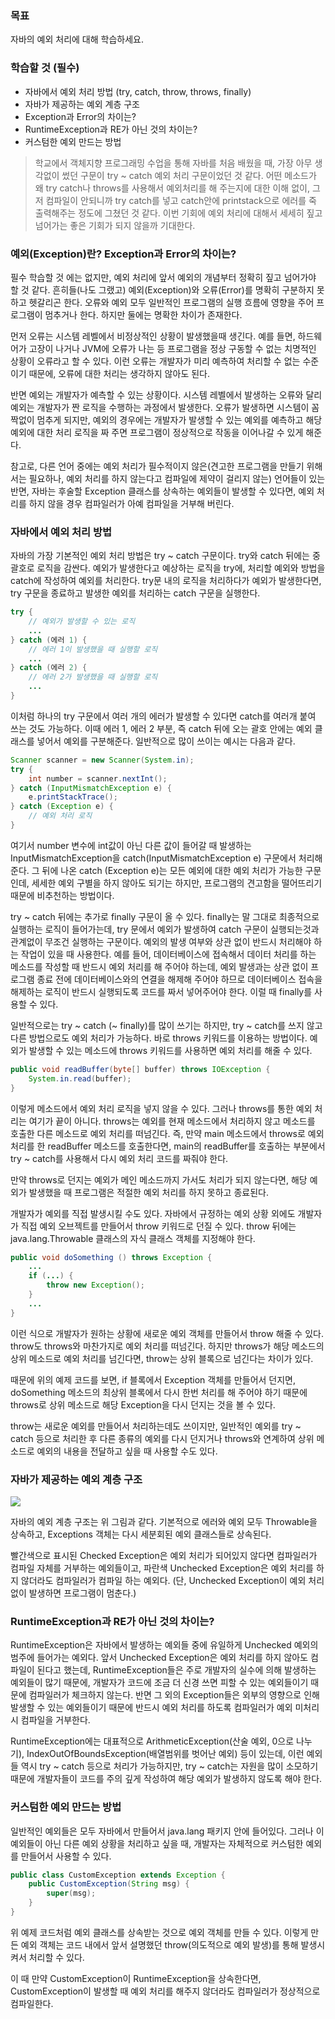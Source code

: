 ### 목표
자바의 예외 처리에 대해 학습하세요.

### 학습할 것 (필수)
- 자바에서 예외 처리 방법 (try, catch, throw, throws, finally)
- 자바가 제공하는 예외 계층 구조
- Exception과 Error의 차이는?
- RuntimeException과 RE가 아닌 것의 차이는?
- 커스텀한 예외 만드는 방법

> 학교에서 객체지향 프로그래밍 수업을 통해 자바를 처음 배웠을 때, 가장 아무 생각없이 썼던 구문이 try ~ catch 예외 처리 구문이었던 것 같다. 어떤 메소드가 왜 try catch나 throws를 사용해서 예외처리를 해 주는지에 대한 이해 없이, 그저 컴파일이 안되니까 try catch를 넣고 catch안에 printstack으로 에러를 죽 출력해주는 정도에 그쳤던 것 같다. 이번 기회에 예외 처리에 대해서 세세히 짚고 넘어가는 좋은 기회가 되지 않을까 기대한다.

### 예외(Exception)란? Exception과 Error의 차이는?

필수 학습할 것 에는 없지만, 예외 처리에 앞서 예외의 개념부터 정확히 짚고 넘어가야 할 것 같다. 흔히들(나도 그랬고) 예외(Exception)와 오류(Error)를 명확히 구분하지 못하고 헷갈리곤 한다. 오류와 예외 모두 일반적인 프로그램의 실행 흐름에 영향을 주어 프로그램이 멈추거나 한다. 하지만 둘에는 명확한 차이가 존재한다.

먼저 오류는 시스템 레벨에서 비정상적인 상황이 발생했을때 생긴다. 예를 들면, 하드웨어가 고장이 나거나 JVM에 오류가 나는 등 프로그램을 정상 구동할 수 없는 치명적인 상황이 오류라고 할 수 있다. 이런 오류는 개발자가 미리 예측하여 처리할 수 없는 수준이기 때문에, 오류에 대한 처리는 생각하지 않아도 된다.

반면 예외는 개발자가 예측할 수 있는 상황이다. 시스템 레벨에서 발생하는 오류와 달리 예외는 개발자가 짠 로직을 수행하는 과정에서 발생한다. 오류가 발생하면 시스템이 꼼짝없이 멈추게 되지만, 예외의 경우에는 개발자가 발생할 수 있는 예외를 예측하고 해당 예외에 대한 처리 로직을 짜 주면 프로그램이 정상적으로 작동을 이어나갈 수 있게 해준다.

참고로, 다른 언어 중에는 예외 처리가 필수적이지 않은(견고한 프로그램을 만들기 위해서는 필요하나, 예외 처리를 하지 않는다고 컴파일에 제약이 걸리지 않는) 언어들이 있는 반면, 자바는 후술할 Exception 클래스를 상속하는 예외들이 발생할 수 있다면, 예외 처리를 하지 않을 경우 컴파일러가 아예 컴파일을 거부해 버린다.

### 자바에서 예외 처리 방법

자바의 가장 기본적인 예외 처리 방법은 try ~ catch 구문이다. try와 catch 뒤에는 중괄호로 로직을 감싼다. 예외가 발생한다고 예상하는 로직을 try에, 처리할 예외와 방법을 catch에 작성하여 예외를 처리한다. try문 내의 로직을 처리하다가 예외가 발생한다면, try 구문을 종료하고 발생한 예외를 처리하는 catch 구문을 실행한다.

```java
try {
    // 예외가 발생할 수 있는 로직
    ...
} catch (에러 1) {
    // 에러 1이 발생했을 때 실행할 로직
    ...
} catch (에러 2) {
    // 에러 2가 발생했을 때 실행할 로직
    ...
}
```

이처럼 하나의 try 구문에서 여러 개의 에러가 발생할 수 있다면 catch를 여러개 붙여 쓰는 것도 가능하다. 이때 에러 1, 에러 2 부분, 즉 catch 뒤에 오는 괄호 안에는 예외 클래스를 넣어서 예외를 구분해준다. 일반적으로 많이 쓰이는 예시는 다음과 같다.

```java
Scanner scanner = new Scanner(System.in);
try {
    int number = scanner.nextInt();
} catch (InputMismatchException e) {
    e.printStackTrace();
} catch (Exception e) {
    // 예외 처리 로직
}
```

여기서 number 변수에 int값이 아닌 다른 값이 들어갈 때 발생하는 InputMismatchException을 catch(InputMismatchException e) 구문에서 처리해준다. 그 뒤에 나온 catch (Exception e)는 모든 예외에 대한 예외 처리가 가능한 구문인데, 세세한 예외 구별을 하지 않아도 되기는 하지만, 프로그램의 견고함을 떨어뜨리기 때문에 비추천하는 방법이다.

try ~ catch 뒤에는 추가로 finally 구문이 올 수 있다. finally는 말 그대로 최종적으로 실행하는 로직이 들어가는데, try 문에서 예외가 발생하여 catch 구문이 실행되는것과 관계없이 무조건 실행하는 구문이다. 예외의 발생 여부와 상관 없이 반드시 처리해야 하는 작업이 있을 때 사용한다. 예를 들어, 데이터베이스에 접속해서 데이터 처리를 하는 메소드를 작성할 때 반드시 예외 처리를 해 주어야 하는데, 예외 발생과는 상관 없이 프로그램 종료 전에 데이터베이스와의 연결을 해제해 주어야 하므로 데이터베이스 접속을 해제하는 로직이 반드시 실행되도록 코드를 짜서 넣어주어야 한다. 이럴 때 finally를 사용할 수 있다.

일반적으로는 try ~ catch (~ finally)를 많이 쓰기는 하지만, try ~ catch를 쓰지 않고 다른 방법으로도 예외 처리가 가능하다. 바로 throws 키워드를 이용하는 방법이다. 예외가 발생할 수 있는 메소드에 throws 키워드를 사용하면 예외 처리를 해줄 수 있다.

```java
public void readBuffer(byte[] buffer) throws IOException {
    System.in.read(buffer);
}
```

이렇게 메소드에서 예외 처리 로직을 넣지 않을 수 있다. 그러나 throws를 통한 예외 처리는 여기가 끝이 아니다. throws는 예외를 현재 메소드에서 처리하지 않고 메소드를 호출한 다른 메소드로 예외 처리를 떠넘긴다. 즉, 만약 main 메소드에서 throws로 예외 처리를 한 readBuffer 메소드를 호출한다면, main의 readBuffer를 호출하는 부분에서 try ~ catch를 사용해서 다시 예외 처리 코드를 짜줘야 한다.

만약 throws로 던지는 예외가 메인 메소드까지 가서도 처리가 되지 않는다면, 해당 예외가 발생했을 때 프로그램은 적절한 예외 처리를 하지 못하고 종료된다.

개발자가 예외를 직접 발생시킬 수도 있다. 자바에서 규정하는 예외 상황 외에도 개발자가 직접 예외 오브젝트를 만들어서 throw 키워드로 던질 수 있다. throw 뒤에는 java.lang.Throwable 클래스의 자식 클래스 객체를 지정해야 한다.

```java
public void doSomething () throws Exception {
    ...
    if (...) {
        throw new Exception();
    }
    ...
}
```

이런 식으로 개발자가 원하는 상황에 새로운 예외 객체를 만들어서 throw 해줄 수 있다. throw도 throws와 마찬가지로 예외 처리를 떠넘긴다. 하지만 throws가 해당 메소드의 상위 메소드로 예외 처리를 넘긴다면, throw는 상위 블록으로 넘긴다는 차이가 있다.

때문에 위의 예제 코드를 보면, if 블록에서 Exception 객체를 만들어서 던지면, doSomething 메소드의 최상위 블록에서 다시 한번 처리를 해 주어야 하기 때문에 throws로 상위 메소드로 해당 Exception을 다시 던지는 것을 볼 수 있다.

throw는 새로운 예외를 만들어서 처리하는데도 쓰이지만, 일반적인 예외를 try ~ catch 등으로 처리한 후 다른 종류의 예외를 다시 던지거나 throws와 연계하여 상위 메소드로 예외의 내용을 전달하고 싶을 때 사용할 수도 있다.

### 자바가 제공하는 예외 계층 구조
![](https://images.velog.io/images/ohzzi/post/a0b1b07b-477d-4f14-8cef-ea35999809b4/%EC%9E%90%EB%B0%94%EC%98%88%EC%99%B8%EA%B3%84%EC%B8%B5%EA%B5%AC%EC%A1%B0.png)

자바의 예외 계층 구조는 위 그림과 같다. 기본적으로 에러와 예외 모두 Throwable을 상속하고, Exceptions 객체는 다시 세분회된 예외 클래스들로 상속된다.

빨간색으로 표시된 Checked Exception은 예외 처리가 되어있지 않다면 컴파일러가 컴파일 자체를 거부하는 예외들이고, 파란색 Unchecked Exception은 예외 처리를 하지 않더라도 컴파일러가 컴파일 하는 예외다. (단, Unchecked Exception이 예외 처리 없이 발생하면 프로그램이 멈춘다.)

### RuntimeException과 RE가 아닌 것의 차이는?

RuntimeException은 자바에서 발생하는 예외들 중에 유일하게 Unchecked 예외의 범주에 들어가는 예외다. 앞서 Unchecked Exception은 예외 처리를 하지 않아도 컴파일이 된다고 했는데, RuntimeException들은 주로 개발자의 실수에 의해 발생하는 예외들이 많기 때문에, 개발자가 코드에 조금 더 신경 쓰면 피할 수 있는 예외들이기 때문에 컴파일러가 체크하지 않는다. 반면 그 외의 Exception들은 외부의 영향으로 인해 발생할 수 있는 예외들이기 때문에 반드시 예외 처리를 하도록 컴파일러가 예외 미처리시 컴파일을 거부한다.

RuntimeException에는 대표적으로 ArithmeticException(산술 예외, 0으로 나누기), IndexOutOfBoundsException(배열범위를 벗어난 예외) 등이 있는데, 이런 예외들 역시 try ~ catch 등으로 처리가 가능하지만, try ~ catch는 자원을 많이 소모하기 때문에 개발자들이 코드를 주의 깊게 작성하여 해당 예외가 발생하지 않도록 해야 한다.

### 커스텀한 예외 만드는 방법

일반적인 예외들은 모두 자바에서 만들어서 java.lang 패키지 안에 들어있다. 그러나 이 예외들이 아닌 다른 예외 상황을 처리하고 싶을 때, 개발자는 자체적으로 커스텀한 예외를 만들어서 사용할 수 있다.

```java
public class CustomException extends Exception {
    public CustomException(String msg) {
        super(msg);
    }
}
```

위 예제 코드처럼 예외 클래스를 상속받는 것으로 예외 객체를 만들 수 있다. 이렇게 만든 예외 객체는 코드 내에서 앞서 설명했던 throw(의도적으로 예외 발생)를 통해 발생시켜서 처리할 수 있다.

이 때 만약 CustomException이 RuntimeException을 상속한다면, CustomException이 발생할 때 예외 처리를 해주지 않더라도 컴파일러가 정상적으로 컴파일한다.
